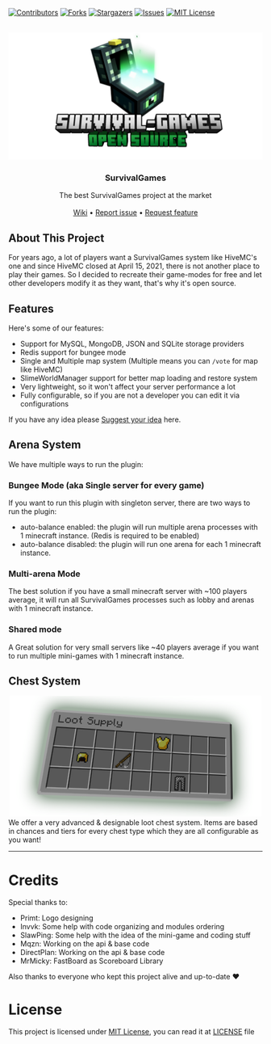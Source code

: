 [![Contributors][contributors-shield]][contributors-url]
[![Forks][forks-shield]][forks-url]
[![Stargazers][stars-shield]][stars-url]
[![Issues][issues-shield]][issues-url]
[![MIT License][license-shield]][license-url]

<br />
<div align="center">
  <a href="https://github.com/id2r/SurvivalGames">
    <img src=".github/images/logo.png" alt="Logo">
  </a>

<h3 align="center">SurvivalGames</h3>

  <p align="center">
    The best SurvivalGames project at the market
    <br />
    <br />
    <a href="https://github.com/id2r/SurvivalGames/wiki">Wiki</a>
    •
    <a href="https://github.com/id2r/SurvivalGames/issues/new?assignees=&labels=Requires+Testing&template=bug_report.yml">Report issue</a>
    •
    <a href="https://github.com/id2r/SurvivalGames/issues/new?assignees=&labels=Enhancement&template=feature_request.yml">Request feature</a>
    <br />
  </p>
</div>

## About This Project

For years ago, a lot of players want a SurvivalGames system like HiveMC's one and since HiveMC closed at April 15, 2021, there is not another place to play their games. So I decided to recreate their game-modes for free and let other developers modify it as they want, that's why it's open source.

## Features

Here's some of our features:
* Support for MySQL, MongoDB, JSON and SQLite storage providers
* Redis support for bungee mode
* Single and Multiple map system (Multiple means you can `/vote` for map like HiveMC)
* SlimeWorldManager support for better map loading and restore system
* Very lightweight, so it won't affect your server performance a lot
* Fully configurable, so if you are not a developer you can edit it via configurations

If you have any idea please [Suggest your idea](https://github.com/iiProCraft/dev.iiprocraft.sg.api.SurvivalGames/issues/new?assignees=&labels=Enhancement&template=feature_request.yml) here.

## Arena System

We have multiple ways to run the plugin:

### Bungee Mode (aka Single server for every game)

If you want to run this plugin with singleton server, there are two ways to run the plugin:

* auto-balance enabled: the plugin will run multiple arena processes with 1 minecraft instance. (Redis is required to be enabled)
* auto-balance disabled: the plugin will run one arena for each 1 minecraft instance.

### Multi-arena Mode

The best solution if you have a small minecraft server with ~100 players average, it will run all SurvivalGames processes such as lobby and arenas with 1 minecraft instance.

### Shared mode

A Great solution for very small servers like ~40 players average if you want to run multiple mini-games with 1 minecraft instance.

## Chest System

<div align="center">
  <a href="https://github.com/id2r/SurvivalGames">
    <img src=".github/images/chests.png" alt="Chests">
  </a>
</div>
We offer a very advanced & designable loot chest system. Items are based in chances and tiers for every chest type which they are all configurable as you want!

****

# Credits
Special thanks to:
* Primt: Logo designing
* Invvk: Some help with code organizing and modules ordering
* SlawPing: Some help with the idea of the mini-game and coding stuff
* Mqzn: Working on the api & base code
* DirectPlan: Working on the api & base code
* MrMicky: FastBoard as Scoreboard Library

Also thanks to everyone who kept this project alive and up-to-date :heart:

# License

This project is licensed under [MIT License](https://opensource.org/licenses/MIT), you can read it at [LICENSE](https://github.com/iiProCraft/dev.iiprocraft.sg.api.SurvivalGames/blob/master/LICENSE) file

<!-- MARKDOWN LINKS & IMAGES -->
<!-- https://www.markdownguide.org/basic-syntax/#reference-style-links -->
<!-- MARKDOWN LINKS & IMAGES -->
<!-- https://www.markdownguide.org/basic-syntax/#reference-style-links -->
[contributors-shield]: https://img.shields.io/github/contributors/id2r/SurvivalGames.svg?style=for-the-badge
[contributors-url]: https://github.com/id2r/SurvivalGames/graphs/contributors
[forks-shield]: https://img.shields.io/github/forks/id2r/SurvivalGames.svg?style=for-the-badge
[forks-url]: https://github.com/id2r/SurvivalGames/network/members
[stars-shield]: https://img.shields.io/github/stars/id2r/SurvivalGames.svg?style=for-the-badge
[stars-url]: https://github.com/id2r/SurvivalGames/stargazers
[issues-shield]: https://img.shields.io/github/issues/id2r/SurvivalGames.svg?style=for-the-badge
[issues-url]: https://github.com/id2r/SurvivalGames/issues
[license-shield]: https://img.shields.io/github/license/id2r/SurvivalGames.svg?style=for-the-badge
[license-url]: https://github.com/id2r/SurvivalGames/blob/master/LICENSE
[product-screenshot]: .github/images/logo.png
